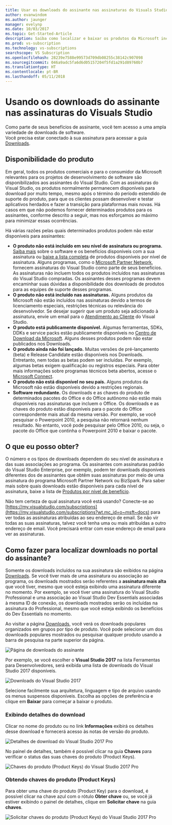 ```yaml
---
title: Usar os downloads do assinante nas assinaturas do Visuals Studio | Microsoft Docs
author: evanwindom
ms.author: jaunger
manager: evelynp
ms.date: 10/03/2017
ms.topic: Get-Started-Article
description: Saiba como localizar e baixar os produtos da Microsoft incluídos na sua assinatura do Visual Studio.
ms.prod: vs-subscription
ms.technology: vs-subscriptions
searchscope: VS Subscription
ms.openlocfilehash: 28239e7588e99573d709db08255c38142c907098
ms.sourcegitcommit: 046a9adc5fa6d6d05157204f5fd1a291d89760b7
ms.translationtype: HT
ms.contentlocale: pt-BR
ms.lasthandoff: 05/11/2018
---
```

# <a name="using-subscriber-downloads-in-visual-studio-subscriptions"></a>Usando os downloads do assinante nas assinaturas do Visuals Studio
Como parte de seus benefícios de assinante, você tem acesso a uma ampla variedade de downloads de software.  
Você precisa estar conectado à sua assinatura para acessar a guia [Downloads](https://my.visualstudio.com/downloads?wt.mc_id=o~msft~docs). 

## <a name="product-availability"></a>Disponibilidade do produto
Em geral, todos os produtos comerciais e para o consumidor da Microsoft relevantes para os projetos de desenvolvimento de software são disponibilizados aos assinantes do Visual Studio. Com as assinaturas do Visual Studio, os produtos normalmente permanecem disponíveis para download por muito tempo, mesmo após o término do período estendido de suporte do produto, para que os clientes possam desenvolver e testar aplicativos herdados e fazer a transição para plataformas mais novas. Há casos em que não podemos fornecer determinados produtos para os assinantes, conforme descrito a seguir, mas nos esforçamos ao máximo para minimizar essas ocorrências.

Há várias razões pelas quais determinados produtos podem não estar disponíveis para assinantes:

- **O produto não está incluído em seu nível de assinatura ou programa.** [Saiba mais](https://www.visualstudio.com/vs/pricing/) sobre o software e os benefícios disponíveis com a sua assinatura ou [baixe a lista completa](https://download.microsoft.com/download/1/5/4/15454442-CF17-47B9-A65D-DF84EF88511B/Products_by_Benefit_Level.xlsx) de produtos disponíveis por nível de assinatura. Alguns programas, como o [Microsoft Partner Network](https://partner.microsoft.com/), fornecem assinaturas do Visual Studio como parte de seus benefícios.  As assinaturas não incluem todos os produtos incluídos nas assinaturas do Visual Studio compradas. Os assinantes desses programas devem encaminhar suas dúvidas a disponibilidade dos downloads de produtos para as equipes de suporte desses programas.
- **O produto não está incluído nas assinaturas.** Alguns produtos da Microsoft não estão incluídos nas assinaturas devido a termos de licenciamento especiais, restrições técnicas ou relevância do desenvolvedor. Se desejar sugerir que um produto seja adicionado à assinatura, envie um email para o [Atendimento ao Cliente](https://www.visualstudio.com/subscriptions/support/) do Visual Studio.
- **O produto está publicamente disponível.** Algumas ferramentas, SDKs, DDKs e service packs estão publicamente disponíveis no [Centro de Download da Microsoft](https://www.microsoft.com/download). Alguns desses produtos podem não estar publicados nos Downloads.
- **O produto ainda não foi lançado.**  Muitas versões de pré-lançamento (beta) e Release Candidate estão disponíveis nos Downloads. Entretanto, nem todas as betas podem ser incluídas. Por exemplo, algumas betas exigem qualificação ou registros especiais. Para obter mais informações sobre programas técnicos beta abertos, acesse o [Microsoft Connect](http://connect.microsoft.com/).
- **O produto não está disponível no seu país.** Alguns produtos da Microsoft não estão disponíveis devido a restrições regionais.
- **Software redundante.** Os downloads e as chaves do produto de determinados pacotes do Office e do Office autônomo não estão mais disponíveis nas assinaturas que incluem o Office. Os downloads e as chaves do produto estão disponíveis para o pacote do Office correspondente mais atual da mesma versão.  Por exemplo, se você pesquisar o Powerpoint 2010, a pesquisa não retornará nenhum resultado.  No entanto, você pode pesquisar pelo Office 2010, ou seja, o pacote do Office que continha o Powerpoint 2010 e baixar o pacote.  

## <a name="what-do-i-get"></a>O que eu posso obter?
O número e os tipos de downloads dependem do seu nível de assinatura e das suas associações ao programa.  Os assinantes com assinaturas padrão do Visual Studio Enterprise, por exemplo, podem ter downloads disponíveis diferentes dos de assinantes que obtêm suas assinaturas por meio de uma assinatura do programa Microsoft Partner Network ou BizSpark.  Para saber mais sobre quais downloads estão disponíveis para cada nível de assinatura, baixe a lista de [Produtos por nível de benefício](https://download.microsoft.com/download/1/5/4/15454442-CF17-47B9-A65D-DF84EF88511B/Products_by_Benefit_Level.xlsx).

Não tem certeza de qual assinatura você está usando?  Conecte-se ao [https://my.visualstudio.com/subscriptions](https://my.visualstudio.com/subscriptions?wt.mc_id=o~msft~docs) para ver todas as assinaturas atribuídas ao seu endereço de email. Se não vir todas as suas assinaturas, talvez você tenha uma ou mais atribuídas a outro endereço de email.  Você precisará entrar com esse endereço de email para ver as assinaturas. 

## <a name="how-do-i-find-downloads-in-the-subscriber-portal"></a>Como fazer para localizar downloads no portal do assinante? 
Somente os downloads incluídos na sua assinatura são exibidos na página [Downloads](https://my.visualstudio.com/downloads/featured).  Se você tiver mais de uma assinatura ou associação ao programa, os downloads mostrados serão referentes a **assinatura mais alta** que você tiver, mesmo que você esteja exibindo uma assinatura diferente no momento.  Por exemplo, se você tiver uma assinatura do Visual Studio Professional e uma associação ao Visual Studio Dev Essentials associadas à mesma ID de conexão, os downloads mostrados serão os incluídas na assinatura do Professional, mesmo que você esteja exibindo os benefícios do Dev Essentials no momento.  

Ao visitar a página [Downloads](https://my.visualstudio.com/downloads/featured?wt.mc_id=o~msft~docs), você verá os downloads populares organizados em grupos por tipo de produto.  Você pode selecionar um dos downloads populares mostrados ou pesquisar qualquer produto usando a barra de pesquisa na parte superior da página. 

![Página de downloads do assinante](_img\subscriber-downloads\subscriber-downloads-resized.png)

Por exemplo, se você escolher o **Visual Studio 2017** na lista Ferramentas para Desenvolvedores, será exibida uma lista de downloads do Visual Studio 2017 disponíveis. 

![Downloads do Visual Studio 2017](_img\subscriber-downloads\vs2017-new-UI.png)

Selecione facilmente sua arquitetura, linguagem e tipo de arquivo usando os menus suspensos disponíveis. Escolha as opções de preferência e clique em **Baixar** para começar a baixar o produto. 

### <a name="displaying-download-details"></a>Exibindo detalhes do download
Clicar no nome do produto ou no link **Informações** exibirá os detalhes desse download e fornecerá acesso às notas de versão do produto.  

![Detalhes de download do Visual Studio 2017 Pro](_img\subscriber-downloads\vs2017-pro-details.png) 

No painel de detalhes, também é possível clicar na guia **Chaves** para verificar o status das suas chaves do produto (Product Keys). 

![Chaves do produto (Product Keys) do Visual Studio 2017 Pro](_img\subscriber-downloads\vs2017-pro-keys.png) 

### <a name="obtaining-product-keys"></a>Obtendo chaves do produto (Product Keys)
Para obter uma chave do produto (Product Key) para o download, é possível clicar na chave azul com o rótulo **Obter chave** ou, se você já estiver exibindo o painel de detalhes, clique em **Solicitar chave** na guia **chaves**.  

![Solicitar chaves do produto (Product Keys) do Visual Studio 2017 Pro](_img\subscriber-downloads\vs2017-pro-claim-keys.png) 
